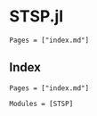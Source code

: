# STSP.jl

```@contents
Pages = ["index.md"]
```

## Index

```@index
Pages = ["index.md"]
```

```@autodocs
Modules = [STSP]
```
